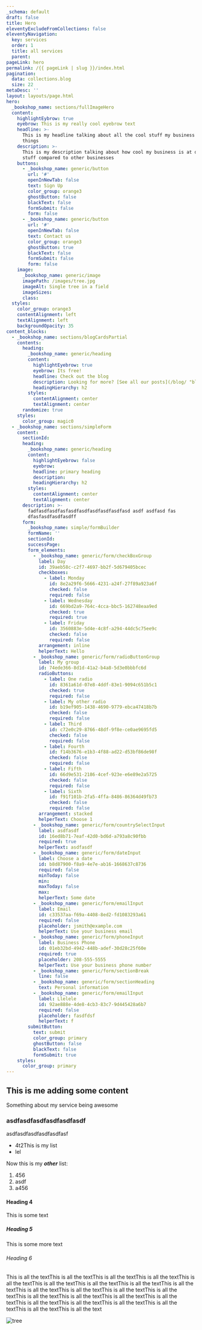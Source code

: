 ```yaml
---
_schema: default
draft: false
title: Hero
eleventyExcludeFromCollections: false
eleventyNavigation:
  key: services
  order: 1
  title: all services
  parent:
pageLink: hero
permalink: /{{ pageLink | slug }}/index.html
pagination:
  data: collections.blog
  size: 22
metaDesc: ''
layout: layouts/page.html
hero:
  _bookshop_name: sections/fullImageHero
  content:
    highlightEybrow: true
    eyebrow: This is my really cool eyebrow text
    headline: >-
      This is my headline talking about all the cool stuff my business does and
      things
    description: >-
      This is my description talking about how cool my business is at doing
      stuff compared to other businesses
    buttons:
      - _bookshop_name: generic/button
        url: '#'
        openInNewTab: false
        text: Sign Up
        color_group: orange3
        ghostButton: false
        blackText: false
        formSubmit: false
        form: false
      - _bookshop_name: generic/button
        url: '#'
        openInNewTab: false
        text: Contact us
        color_group: orange3
        ghostButton: true
        blackText: false
        formSubmit: false
        form: false
    image:
      _bookshop_name: generic/image
      imagePath: /images/tree.jpg
      imageAlt: Single tree in a field
      imageSizes:
      class:
  styles:
    color_group: orange3
    contentAlignment: left
    textAlignment: left
    backgroundOpacity: 35
content_blocks:
  - _bookshop_name: sections/blogCardsPartial
    contents:
      heading:
        _bookshop_name: generic/heading
        content:
          highlightEyebrow: true
          eyebrow: Its free!
          headline: Check out the blog
          description: Looking for more? [See all our posts](/blog/ "blog")
          headingHierarchy: h2
        styles:
          contentAlignment: center
          textAlignment: center
      randomize: true
    styles:
      color_group: magic0
  - _bookshop_name: sections/simpleForm
    content:
      sectionId:
      heading:
        _bookshop_name: generic/heading
        content:
          highlightEyebrow: false
          eyebrow:
          headline: primary heading
          description:
          headingHierarchy: h2
        styles:
          contentAlignment: center
          textAlignment: center
      description: >-
        fadfasdfasdfasfasdfasdfasdfasdfasdfasd asdf asdfasd fas
        dfasfasdfasdfasdff
      form:
        _bookshop_name: simple/formBuilder
        formName: ''
        sectionId:
        successPage:
        form_elements:
          - _bookshop_name: generic/form/checkBoxGroup
            label: Day
            id: 39aeb58c-c2f7-4697-bb2f-5d679405bcec
            checkboxes:
              - label: Monday
                id: 8e2a29f6-5666-4231-a24f-27f89a923a6f
                checked: false
                required: false
              - label: Wednesday
                id: 669bd2a9-764c-4cca-bbc5-162748eaa9ed
                checked: true
                required: true
              - label: Friday
                id: 3560883e-5d4e-4c8f-a294-44dc5c75ee9c
                checked: false
                required: false
            arrangement: inline
            helperText: Hello
          - _bookshop_name: generic/form/radioButtonGroup
            label: My group
            id: 74ede366-8d1d-41a2-b4a8-5d3e0bbbfc6d
            radioButtons:
              - label: One radio
                id: 8361a61d-07e8-4ddf-83e1-9094c651b5c1
                checked: true
                required: false
              - label: My other radio
                id: b19ef905-1438-4690-9779-ebca47418b7b
                checked: false
                required: false
              - label: Third
                id: c72e0c29-8766-48df-9f8e-ce0ae9695fd5
                checked: false
                required: false
              - label: Fourth
                id: f14b3676-e1b3-4f88-ad22-d53bf86de98f
                checked: false
                required: false
              - label: Fifth
                id: 66d9e531-2186-4cef-923e-e6e89e2a5725
                checked: false
                required: false
              - label: Sixth
                id: f91f101b-2fa5-4ffa-8486-86364d49fb73
                checked: false
                required: false
            arrangement: stacked
            helperText: Choose 1
          - _bookshop_name: generic/form/countrySelectInput
            label: asdfasdf
            id: 16ed8b71-7eaf-42d0-bd6d-a793a8c90fbb
            required: true
            helperText: asdfasdf
          - _bookshop_name: generic/form/dateInput
            label: Choose a date
            id: b8d87900-f8a9-4e7e-ab16-1668637c8736
            required: false
            minToday: false
            min:
            maxToday: false
            max:
            helperText: Some date
          - _bookshop_name: generic/form/emailInput
            label: Email
            id: c33537aa-f69a-4408-8ed2-fd1083293a61
            required: false
            placeholder: jsmith@example.com
            helperText: Use your business email
          - _bookshop_name: generic/form/phoneInput
            label: Business Phone
            id: 01eb32bd-4942-448b-adef-30d28c25f60e
            required: true
            placeholder: 208-555-5555
            helperText: Use your business phone number
          - _bookshop_name: generic/form/sectionBreak
            line: false
          - _bookshop_name: generic/form/sectionHeading
            text: Personal information
          - _bookshop_name: generic/form/emailInput
            label: Llelele
            id: 92ae888e-4de8-4cb3-83c7-9d445428a6b7
            required: false
            placeholder: fasdfdsf
            helperText: f
        submitButton:
          text: submit
          color_group: primary
          ghostButton: false
          blackText: false
          formSubmit: true
    styles:
      color_group: primary
---
```

## This is me adding some content

Something about my service being awesome

### asdfasdfasdfasdfasdfasdf

asdfasdfasdfasdfasdfasf

* 4t2This is my list
* lel

Now this is my ***other*** list:

1. 456
2. asdf
3. a456

#### Heading 4

This is some text

##### Heading 5

This is some more text

###### Heading 6

This is all the textThis is all the textThis is all the textThis is all the textThis is all the textThis is all the textThis is all the textThis is all the textThis is all the textThis is all the textThis is all the textThis is all the textThis is all the textThis is all the textThis is all the textThis is all the textThis is all the textThis is all the textThis is all the textThis is all the textThis is all the textThis is all the textThis is all the text

![tree](/images/tree.jpg "tasdfasdf")

&nbsp;